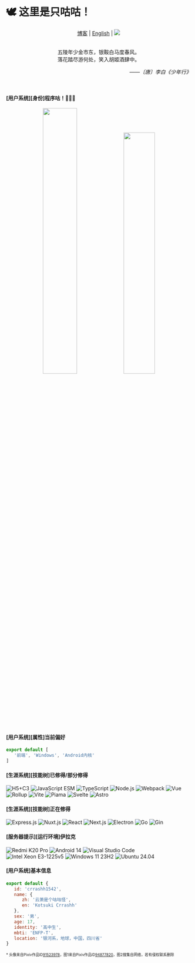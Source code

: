 # 🕊️ 这里是只咕咕！
  
<p align="center">
   <a href="https://blog.crrashh.com">博客</a> | 
   <a href="./README.en.md">English</a> | 
  <img src="https://komarev.com/ghpvc/?username=crrashh1542&label=Profile%20views&color=0e75b6&style=flat&color=green&logo=github" />
</p><br/>

<div align="center">五陵年少金市东，银鞍白马度春风。</div>
<div align="center">落花踏尽游何处，笑入胡姬酒肆中。</div>
<p align="right"><i>——〔唐〕李白《少年行》</i></p><br />

#### [用户系统][身份]程序咕！👨🏻‍💻
<p align="center">
   <img src="https://github-readme-stats.vercel.app/api?username=crrashh1542&show_icons=true&icon_color=CE1D2D&text_color=718096&bg_color=00000000&show=prs_merged,prs_merged_percentage&locale=cn" width="43%" />
   <img src="https://github-readme-stats.vercel.app/api/top-langs/?username=crrashh1542&layout=compact&langs_count=10" width="41%" />
</p>

#### [用户系统][属性]当前偏好
```js
export default [
   '前端', 'Windows', 'Android内核'
]
```

#### [生涯系统][技能树]已修得/部分修得
![H5+C3](https://img.shields.io/badge/-H5+C3-e45127?style=flat-square&logo=html5&logoColor=white)
![JavaScript ESM](https://img.shields.io/badge/-JavaScript%20ESModule-f7df1e?style=flat-square&logo=javascript&logoColor=white)
![TypeScript](https://img.shields.io/badge/-TypeScript-3178c6?style=flat-square&logo=typescript&logoColor=white)
![Node.js](https://img.shields.io/badge/-NodeJS-339933?style=flat-square&logo=node.js&logoColor=white)
![Webpack](https://img.shields.io/badge/-Webpack-8dd6f9?style=flat-square&logo=webpack&logoColor=white)
![Vue](https://img.shields.io/badge/-Vue-4fc08d?style=flat-square&logo=vue.js&logoColor=white)
![Rollup](https://img.shields.io/badge/-Rollup-ff3334?style=flat-square&logo=rollup.js&logoColor=white)
![Vite](https://img.shields.io/badge/-Vite-646cff?style=flat-square&logo=vite&logoColor=white)
![Piama](https://img.shields.io/badge/-Piama-4fc08d?style=flat-square&logo=vue.js&logoColor=white)
![Svelte](https://img.shields.io/badge/-Svelte-ff3e00?style=flat-square&logo=svelte&logoColor=white)
![Astro](https://img.shields.io/badge/-Astro-000000?style=flat-square&logo=astro&logoColor=white)

#### [生涯系统][技能树]正在修得
![Express.js](https://img.shields.io/badge/-Express.js-eeeeee?style=flat-square&logo=express&logoColor=black)
![Nuxt.js](https://img.shields.io/badge/-Nuxt.js-4fc08d?style=flat-square&logo=nuxt.js&logoColor=white)
![React](https://img.shields.io/badge/-React-61dafb?style=flat-square&logo=react&logoColor=white)
![Next.js](https://img.shields.io/badge/-Next.js-000000?style=flat-square&logo=next.js&logoColor=white)
![Electron](https://img.shields.io/badge/-Electron-2f3242?style=flat-square&logo=electron&logoColor=white)
![Go](https://img.shields.io/badge/-Go-73cddd?style=flat-square&logo=go&logoColor=white)
![Gin](https://img.shields.io/badge/-Gin-73cddd?style=flat-square&logo=gin&logoColor=white)

#### [服务器提示][运行环境]伊拉克
![Redmi K20 Pro](https://img.shields.io/badge/Redmi%20K20%20Pro-ec6617?style=flat-square&logo=xiaomi&logoColor=ffffff)
![Android 14](https://img.shields.io/badge/Android%2011-3ddc84?style=flat-square&logo=android&logoColor=ffffff)
![Visual Studio Code](https://img.shields.io/badge/Visual%20Studio%20Code-23a9f1?style=flat-square&logo=visualstudiocode&logoColor=ffffff)
![Intel Xeon E3-1225v5](https://img.shields.io/badge/Intel%20Xeon%20E3%201225v5-00c7fd?style=flat-square&logo=intel&logoColor=ffffff)
![Windows 11 23H2](https://img.shields.io/badge/Windows%2011%2023H2-0e7fcf?style=flat-square&logo=windows&logoColor=ffffff)
![Ubuntu 24.04](https://img.shields.io/badge/Ubuntu%2024.04-e95420?style=flat-square&logo=ubuntu&logoColor=ffffff)

#### [用户系统]基本信息 
```js
export default {
   id: 'crrashh1542',
   name: {
      zh: '云萧是个咕咕怪',
      en: 'Kotsuki Crrashh'
   },
   sex: '男',
   age: 17,
   identity: '高中生',
   mbti: 'ENFP-T',
   location: '银河系，地球，中国，四川省'
}
```

<font size="1">* 头像来自Pixiv作品ID[91523978](https://www.pixiv.net/artworks/91523978)，图1来自Pixiv作品ID[94877820](https://www.pixiv.net/artworks/94877820)，图2搜集自网络，若有侵权联系删除</font>
